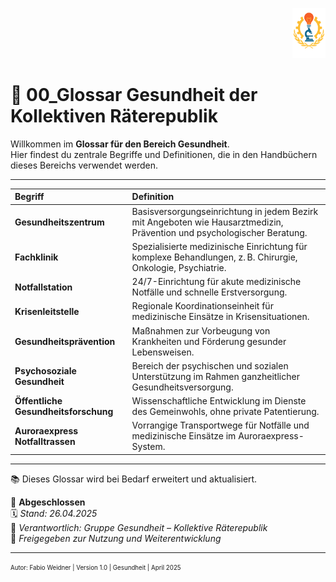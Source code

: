 <p align="right">
  <img src="https://raw.githubusercontent.com/hades-dux/Kollektive-Raeterepublik/main/Meta_und_Systemstruktur/logo_offiziell.png" alt="Logo der Kollektiven Räterepublik" height="80">
</p>

# 📖 00_Glossar Gesundheit der Kollektiven Räterepublik
<!--
Autor: Fabio Weidner
Version: 1.0
Sektion: Gesundheit
Veröffentlichung: April 2025
-->
Willkommen im **Glossar für den Bereich Gesundheit**.  
Hier findest du zentrale Begriffe und Definitionen, die in den Handbüchern dieses Bereichs verwendet werden.

---

| Begriff | Definition |
|:---|:---|
| **Gesundheitszentrum** | Basisversorgungseinrichtung in jedem Bezirk mit Angeboten wie Hausarztmedizin, Prävention und psychologischer Beratung. |
| **Fachklinik** | Spezialisierte medizinische Einrichtung für komplexe Behandlungen, z. B. Chirurgie, Onkologie, Psychiatrie. |
| **Notfallstation** | 24/7-Einrichtung für akute medizinische Notfälle und schnelle Erstversorgung. |
| **Krisenleitstelle** | Regionale Koordinationseinheit für medizinische Einsätze in Krisensituationen. |
| **Gesundheitsprävention** | Maßnahmen zur Vorbeugung von Krankheiten und Förderung gesunder Lebensweisen. |
| **Psychosoziale Gesundheit** | Bereich der psychischen und sozialen Unterstützung im Rahmen ganzheitlicher Gesundheitsversorgung. |
| **Öffentliche Gesundheitsforschung** | Wissenschaftliche Entwicklung im Dienste des Gemeinwohls, ohne private Patentierung. |
| **Auroraexpress Notfalltrassen** | Vorrangige Transportwege für Notfälle und medizinische Einsätze im Auroraexpress-System. |

---

📚 Dieses Glossar wird bei Bedarf erweitert und aktualisiert.

🔢 **Abgeschlossen**  
🗓️ *Stand: 26.04.2025*  
🏩 *Verantwortlich: Gruppe Gesundheit – Kollektive Räterepublik*  
🔐 *Freigegeben zur Nutzung und Weiterentwicklung*

---

<sub><sup>Autor: Fabio Weidner | Version 1.0 | Gesundheit | April 2025</sup></sub>
